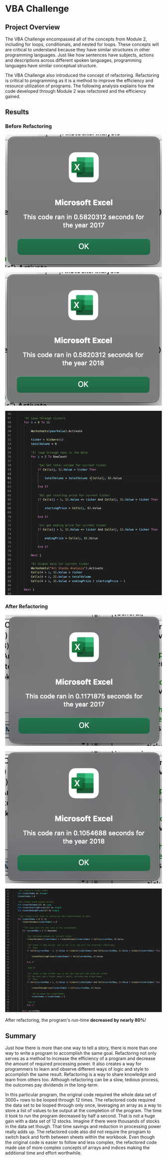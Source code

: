 # VBA Challenge

##  Project Overview
  The VBA Challenge encompassed all of the concepts from Module 2, including for loops, conditionals, and nested for loops. These concepts will are critical to understand because they have similar structures in other programming languages. Just like how sentences have subjects, actions and descriptions across different spoken languages, programming languages have similar conceptual structure.
  
  The VBA Challenge also introduced the concept of refactoring. Refactoring is critical to programming as it is a method to improve the efficiency and resource utilization of programs. The following analysis explains how the code developed through Module 2 was refactored and the efficiency gained.
  
## Results
  
  ### Before Refactoring
  ![2017 Before Refactoring](https://github.com/mjkleineck/stocks-analysis/blob/main/Resources/run_time_2017_before_refactoring.png)
  
  ![2018 Before Refactoring](https://github.com/mjkleineck/stocks-analysis/blob/main/Resources/run_time_%202018_before_refactoring.png)
  
  ![Code Before Refactoring](https://github.com/mjkleineck/stocks-analysis/blob/main/Resources/code_before_refactoring.png)
  
  ### After Refactoring
  ![2017 After Refactoring](https://github.com/mjkleineck/stocks-analysis/blob/main/Resources/run_time_2017_after_refactoring.png)
  
  ![2018 After Refactoring](https://github.com/mjkleineck/stocks-analysis/blob/main/Resources/run_time_2018_after_refactoring.png)
  
  ![Code After Refactoring](https://github.com/mjkleineck/stocks-analysis/blob/main/Resources/code_after_refactoring.png)
  
  After refactoring, the program's run-time **decreased by nearly 80%**!

## Summary
  Just how there is more than one way to tell a story, there is more than one way to write a program to accomplish the same goal. Refactoring not only serves as a method to increase the efficiency of a program and decrease the amount of required processing power. It also creates a way for programmers to learn and observe different ways of logic and style to accomplish the same result. Refactoring is a way to share knowledge and learn from others too. Although refactoring can be a slow, tedious process, the outcomes pay dividends in the long-term.
  
  In this particular program, the original code required the whole data set of 3000+ rows to be looped through 12 times. The refactored code required the data set to be looped through only once, leveraging an array as a way to store a list of values to be output at the completion of the program. The time it took to run the program decreased by half a second. That is not a huge gain with a data set of 12 stocks. Imagine if there were thousands of stocks in the data set though. That time savings and reduction in processing power really adds up. The refactored code also did not require the program to switch back and forth between sheets within the workbook. Even though the original code is easier to follow and less complex, the refactored code made use of more complex concepts of arrays and indices making the additional time and effort worthwhile.
